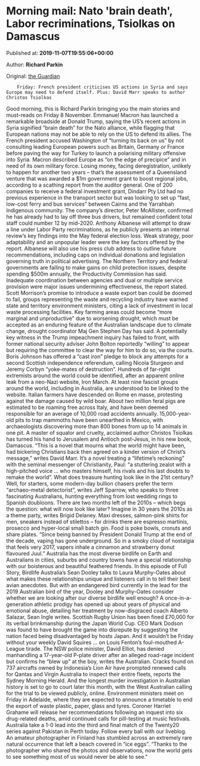 
# Morning mail: Nato 'brain death', Labor recriminations, Tsiolkas on Damascus

Published at: **2019-11-07T19:55:06+00:00**

Author: **Richard Parkin**

Original: [the Guardian](https://www.theguardian.com/australia-news/2019/nov/08/morning-mail-nato-brain-death-labor-recriminations-tsiolkas-on-damascus)


        Friday: French president criticises US actions in Syria and says Europe may need to defend itself. Plus: David Marr speaks to author Christos Tsiolkas
      
Good morning, this is Richard Parkin bringing you the main stories and must-reads on Friday 8 November.
Emmanuel Macron has launched a remarkable broadside at Donald Trump, saying the US’s recent actions in Syria signified “brain death” for the Nato alliance, while flagging that European nations may not be able to rely on the US to defend its allies. The French president accused Washington of “turning its back on us” by not consulting leading European powers such as Britain, Germany or France before paving the way for Turkey to launch a polarising military offensive into Syria. Macron described Europe as “on the edge of precipice” and in need of its own military force.
Losing money, facing deregistration, unlikely to happen for another two years – that’s the assessment of a Queensland venture that was awarded a $1m government grant to boost regional jobs, according to a scathing report from the auditor general. One of 200 companies to receive a federal investment grant, Dindarr Pty Ltd had no previous experience in the transport sector but was looking to set up “fast, low-cost ferry and bus services” between Cairns and the Yarrahbah Indigenous community. The company’s director, Peter McAllister, confirmed he has already had to lay off three bus drivers, but remained confident total staff could number 12 by mid-2020.
Anthony Albanese will attempt to draw a line under Labor Party recriminations, as he publicly presents an internal review’s key findings into the May federal election loss. Weak strategy, poor adaptability and an unpopular leader were the key factors offered by the report. Albanese will also use his press club address to outline future recommendations, including caps on individual donations and legislation governing truth in political advertising.
The Northern Territory and federal governments are failing to make gains on child protection issues, despite spending $500m annually, the Productivity Commission has said. Inadequate coordination between agencies and dual or multiple service provision were major issues undermining effectiveness, the report stated.
Scott Morrison’s promise to introduce a waste export ban could be doomed to fail, groups representing the waste and recycling industry have warned state and territory environment ministers, citing a lack of investment in local waste processing facilities.
Key farming areas could become “more marginal and unproductive” due to worsening drought, which must be accepted as an enduring feature of the Australian landscape due to climate change, drought coordinator Maj Gen Stephen Day has said.
A potentially key witness in the Trump impeachment inquiry has failed to front, with former national security adviser John Bolton reportedly “willing” to appear but requiring the committee to clear the way for him to do so, via the courts.
Boris Johnson has offered a “cast iron” pledge to block any attempts for a second Scottish independence referendum, calling Nicola Sturgeon and Jeremy Corbyn “yoke-mates of destruction”.
Hundreds of far-right extremists around the world could be identified, after an apparent online leak from a neo-Nazi website, Iron March. At least nine fascist groups around the world, including in Australia, are understood to be linked to the website.
Italian farmers have descended on Rome en masse, protesting against the damage caused by wild boar. About two million feral pigs are estimated to be roaming free across Italy, and have been deemed responsible for an average of 10,000 road accidents annually.
15,000-year-old pits to trap mammoths have been unearthed in Mexico, with archaeologists discovering more than 800 bones from up to 14 animals in one pit.
A master of squalor and cruelty, acclaimed author Christos Tsiolkas has turned his hand to Jerusalem and Antioch post-Jesus, in his new book, Damascus. “This is a novel that mourns what the world might have been, had bickering Christians back then agreed on a kinder version of Christ’s message,” writes David Marr. It’s a novel treating a “lifetime’s reckoning” with the seminal messenger of Christianity, Paul: “a stuttering zealot with a high-pitched voice … who masters himself, his rivals and his last doubts to remake the world”.
What does treasure hunting look like in the 21st century? Well, for starters, some modern-day bullion chasers prefer the term “archaeo-metal detectorist”, writes Jeff Sparrow, who speaks to three fascinating Australians, hunting everything from lost wedding rings to Spanish doubloons.
There are two months left of the 2010s – which begs the question: what will now look like later? Imagine in 30 years the 2010s as a theme party, writes Brigid Delaney. Maxi dresses, salmon-pink shirts for men, sneakers instead of stilettos – for drinks there are espresso martinis, prosecco and hyper-local small batch gin. Food is poke bowls, cronuts and share plates. “Since being banned by President Donald Trump at the end of the decade, vaping has gone underground. So in a smoky cloud of nostalgia that feels very 2017, vapers inhale a cinnamon and strawberry donut flavoured Juul.”
Australia has the most diverse birdlife on Earth and Australians in cities, suburbs and country towns have a special relationship with our boisterous and beautiful feathered friends. In this episode of Full Story, Birdlife Australia’s Sean Dooley talks to Laura Murphy-Oates about what makes these relationships unique and listeners call in to tell their best avian anecdotes. But with an endangered bird currently in the lead for the 2019 Australian bird of the year, Dooley and Murphy-Oates consider whether we are looking after our diverse birdlife well enough?
A once-in-a-generation athletic prodigy has opened up about years of physical and emotional abuse, detailing her treatment by now-disgraced coach Alberto Salazar, Sean Ingle writes.
Scottish Rugby Union has been fined £70,000 for its verbal brinkmanship during the Japan World Cup. CEO Mark Dodson was found to have brought the game into disrepute by suggesting the nation faced being disadvantaged by hosts Japan.
And it wouldn’t be Friday without your weekly David Squires … on Louis Fenton’s foul-mouthed A-League tirade.
The NSW police minister, David Elliot, has denied manhandling a 17-year-old P-plate driver after an alleged road-rage incident but confirms he “blew up” at the boy, writes the Australian. Cracks found on 737 aircrafts owned by Indonesia’s Lion Air have prompted renewed calls for Qantas and Virgin Australia to inspect their entire fleets, reports the Sydney Morning Herald. And the longest murder investigation in Australian history is set to go to court later this month, with the West Australian calling for the trial to be viewed publicly, online.
Environment ministers meet on Friday in Adelaide, where they are expected to announce a timetable to end the export of waste plastic, paper, glass and tyres.
Coroner Harriet Grahame will release her recommendations following an inquest into six drug-related deaths, amid continued calls for pill-testing at music festivals.
Australia take a 1-0 lead into the third and final match of the Twenty20 series against Pakistan in Perth today. Follow every ball with our liveblog.
An amateur photographer in Finland has stumbled across an extremely rare natural occurrence that left a beach covered in “ice eggs”. “Thanks to the photographer who shared the photos and observations, now the world gets to see something most of us would never be able to see.”

